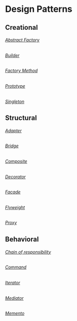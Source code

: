 <h1>Design Patterns</h1>

<h2>Creational</h2>

<h6><a href="https://github.com/smartkot/desing_patterns/blob/master/creational/abstract_factory.py">Abstract Factory</a></h6>
<h6><a href="https://github.com/smartkot/desing_patterns/blob/master/creational/builder.py">Builder</a></h6>
<h6><a href="https://github.com/smartkot/desing_patterns/blob/master/creational/factory_method.py">Factory Method</a></h6>
<h6><a href="https://github.com/smartkot/desing_patterns/blob/master/creational/prototype.py">Prototype</a></h6>
<h6><a href="https://github.com/smartkot/desing_patterns/blob/master/creational/singleton.py">Singleton</a></h6>

<h2>Structural</h2>

<h6><a href="https://github.com/smartkot/desing_patterns/blob/master/structural/adapter.py">Adapter</a></h6>
<h6><a href="https://github.com/smartkot/desing_patterns/blob/master/structural/bridge.py">Bridge</a></h6>
<h6><a href="https://github.com/smartkot/desing_patterns/blob/master/structural/composite.py">Composite</a></h6>
<h6><a href="https://github.com/smartkot/desing_patterns/blob/master/structural/decorator.py">Decorator</a></h6>
<h6><a href="https://github.com/smartkot/desing_patterns/blob/master/structural/facade.py">Facade</a></h6>
<h6><a href="https://github.com/smartkot/desing_patterns/blob/master/structural/flyweight.py">Flyweight</a></h6>
<h6><a href="https://github.com/smartkot/desing_patterns/blob/master/structural/proxy.py">Proxy</a></h6>

<h2>Behavioral</h2>

<h6><a href="https://github.com/smartkot/desing_patterns/blob/master/behavioral/chain_of_responsibility.py">Chain of responsibility</a></h6>
<h6><a href="https://github.com/smartkot/desing_patterns/blob/master/behavioral/command.py">Command</a></h6>
<h6><a href="https://github.com/smartkot/desing_patterns/blob/master/behavioral/iterator.py">Iterator</a></h6>
<h6><a href="https://github.com/smartkot/desing_patterns/blob/master/behavioral/mediator.py">Mediator</a></h6>
<h6><a href="https://github.com/smartkot/desing_patterns/blob/master/behavioral/memento.py">Memento</a></h6>